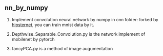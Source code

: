 ## nn_by_numpy
1. Implement convolution neural network by numpy in cnn folder:
 forked by [hipsternet](https://github.com/wiseodd/hipsternet), you can train mnist data by it.
 
2. Depthwise_Separable_Convolution.py is the network implement of mobilenet by pytorch
3. fancyPCA.py is a method of image augumentation
